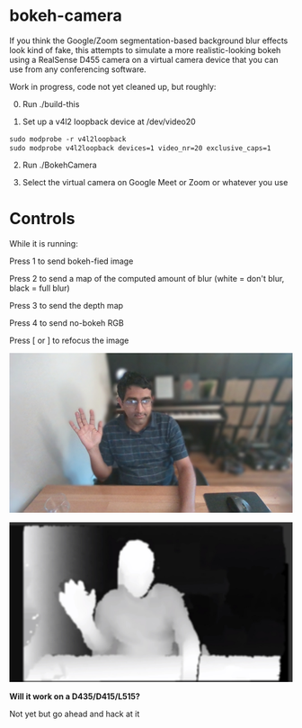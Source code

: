 # bokeh-camera

If you think the Google/Zoom segmentation-based background blur effects look kind of fake, this attempts to simulate a more realistic-looking bokeh using a RealSense D455 camera on a virtual camera device that you can use from any conferencing software.

Work in progress, code not yet cleaned up, but roughly:

0. Run ./build-this

1. Set up a v4l2 loopback device at /dev/video20
```
sudo modprobe -r v4l2loopback
sudo modprobe v4l2loopback devices=1 video_nr=20 exclusive_caps=1
```

2. Run ./BokehCamera

3. Select the virtual camera on Google Meet or Zoom or whatever you use

# Controls

While it is running:

Press 1 to send bokeh-fied image

Press 2 to send a map of the computed amount of blur (white = don't blur, black = full blur)

Press 3 to send the depth map

Press 4 to send no-bokeh RGB

Press \[ or \] to refocus the image

![image](/images/screenshot0.jpg "image")

![image](/images/screenshot1.jpg "image")

**Will it work on a D435/D415/L515?**

Not yet but go ahead and hack at it


